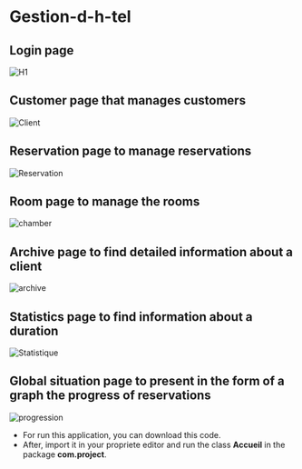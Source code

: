 # Gestion-d-h-tel
## Login page 
![H1](https://user-images.githubusercontent.com/55992425/102253604-d4a77f80-3f07-11eb-8a2f-f198412f4df0.PNG)
## Customer page that manages customers
![Client](https://user-images.githubusercontent.com/55992425/102253621-dbce8d80-3f07-11eb-9dd7-3e50051fcb23.PNG)
## Reservation page to manage reservations
![Reservation](https://user-images.githubusercontent.com/55992425/102253691-f1dc4e00-3f07-11eb-8b5c-c683a7cb7d18.PNG)
## Room page to manage the rooms
![chamber](https://user-images.githubusercontent.com/55992425/102253713-f99bf280-3f07-11eb-820a-c62734eac874.PNG)
## Archive page to find detailed information about a client
![archive](https://user-images.githubusercontent.com/55992425/102253783-10dae000-3f08-11eb-9b74-ff69f6fd970c.PNG)
## Statistics page to find information about a duration
![Statistique](https://user-images.githubusercontent.com/55992425/102253800-16d0c100-3f08-11eb-9ffc-20db30c6e4a5.PNG)
## Global situation page to present in the form of a graph the progress of reservations
![progression](https://user-images.githubusercontent.com/55992425/102253812-1c2e0b80-3f08-11eb-8c53-17475403587c.PNG)

* For run this application, you can download this code.
* After, import it in your propriete editor and run the class **Accueil** in the package **com.project**.
